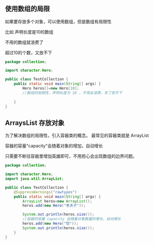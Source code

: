 # 

## 使用数组的局限

如果要存放多个对象，可以使用数组，但是数组有局限性

比如 声明长度是10的数组

不用的数组就浪费了

超过10的个数，又放不下

```java
package collection;

import charactor.Hero;

public class TestCollection {
    public static void main(String[] args) {
        Hero heros[]=new Hero[10];
        //数组的局限性，声明长度为 10 ，不用会浪费，多了放不下
        
    }
}
```
## ArraysList 存放对象

为了解决数组的局限性，引入容器类的概念。 最常见的容器类就是 ArrayList

容器的容量"capacity"会随着对象的增加，自动增长

只需要不断往容器里增加英雄即可，不用担心会出现数组的边界问题。

```java
package collection;

import charactor.Hero;
import java.util.ArrayList;

public class TestCollection {
    @SuppressWarnings("rawtypes")
    public static void main(String[] args) {
        ArrayList heros=new ArrayList();
        heros.add(new Hero("老夫子"));

        System.out.println(heros.size());
        //容器的容量 capacity 会随着对象数量的增长，自动增长
        heros.add(new Hero("铠"));
        System.out.println(heros.size());
    }
}
```